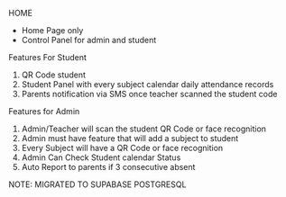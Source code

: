 HOME

- Home Page only
- Control Panel for admin and student

Features For Student

1. QR Code student
2. Student Panel with every subject calendar daily attendance records
3. Parents notification via SMS once teacher scanned the student code

Features for Admin

1. Admin/Teacher will scan the student QR Code or face recognition
2. Admin must have feature that will add a subject to student
3. Every Subject will have a QR Code or face recognition
4. Admin Can Check Student calendar Status
5. Auto Report to parents if 3 consecutive absent


NOTE: MIGRATED TO SUPABASE POSTGRESQL